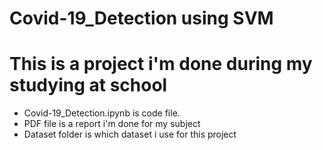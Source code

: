 # Covid-19_Detection using SVM
# This is a project i'm done during my studying at school
- Covid-19_Detection.ipynb is code file.
- PDF file is a report i'm done for my subject
- Dataset folder is which dataset i use for this project
